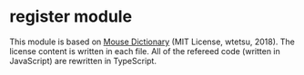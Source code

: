 # register module

This module is based on [Mouse Dictionary](https://github.com/wtetsu/mouse-dictionary/) (MIT License, wtetsu, 2018).
The license content is written in each file.
All of the refereed code (written in JavaScript) are rewritten in TypeScript.
